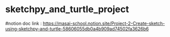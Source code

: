 # sketchpy_and_turtle_project
#notion doc link :
https://masai-school.notion.site/Project-2-Create-sketch-using-sketchpy-and-turtle-58606055db0a4b909ad74502fa3626b6

